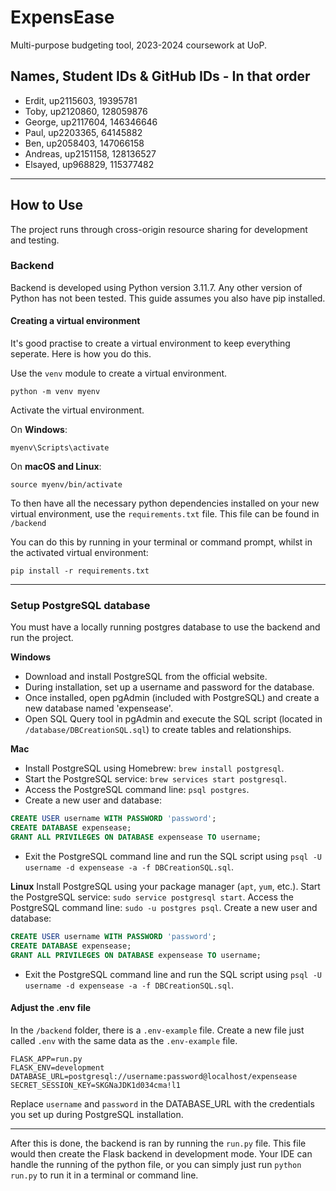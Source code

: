 # ExpensEase
Multi-purpose budgeting tool, 2023-2024 coursework at UoP.

## Names, Student IDs & GitHub IDs - In that order
- Erdit, up2115603, 19395781<br>
- Toby, up2120860, 128059876<br>
- George, up2117604, 146346646<br>
- Paul, up2203365, 64145882<br>
- Ben, up2058403, 147066158<br>
- Andreas, up2151158, 128136527<br>
- Elsayed, up968829, 115377482<br>
---
## How to Use
The project runs through cross-origin resource sharing for development and testing.

### Backend
Backend is developed using Python version 3.11.7. Any other version of Python has not been tested. This guide assumes you also have pip installed.

#### Creating a virtual environment
It's good practise to create a virtual environment to keep everything seperate. Here is how you do this.

Use the `venv` module to create a virtual environment.
```
python -m venv myenv
```

Activate the virtual environment.

On **Windows**:
```
myenv\Scripts\activate
```
On **macOS and Linux**:
```
source myenv/bin/activate
```

To then have all the necessary python dependencies installed on your new virtual environment, use the `requirements.txt` file. This file can be found in `/backend`

You can do this by running in your terminal or command prompt, whilst in the activated virtual environment:
```
pip install -r requirements.txt
```

---

### Setup PostgreSQL database
You must have a locally running postgres database to use the backend and run the project.

**Windows**
* Download and install PostgreSQL from the official website.
* During installation, set up a username and password for the database.
* Once installed, open pgAdmin (included with PostgreSQL) and create a new database named 'expensease'.
* Open SQL Query tool in pgAdmin and execute the SQL script (located in `/database/DBCreationSQL.sql`) to create tables and relationships.

**Mac**
* Install PostgreSQL using Homebrew: `brew install postgresql`.
* Start the PostgreSQL service: `brew services start postgresql`.
* Access the PostgreSQL command line: `psql postgres`.
* Create a new user and database:
```sql
CREATE USER username WITH PASSWORD 'password';
CREATE DATABASE expensease;
GRANT ALL PRIVILEGES ON DATABASE expensease TO username;
```
* Exit the PostgreSQL command line and run the SQL script using `psql -U username -d expensease -a -f DBCreationSQL.sql`.

**Linux**
Install PostgreSQL using your package manager (`apt`, `yum`, etc.).
Start the PostgreSQL service: `sudo service postgresql start`.
Access the PostgreSQL command line: `sudo -u postgres psql`.
Create a new user and database:
```sql
CREATE USER username WITH PASSWORD 'password';
CREATE DATABASE expensease;
GRANT ALL PRIVILEGES ON DATABASE expensease TO username;
```
* Exit the PostgreSQL command line and run the SQL script using `psql -U username -d expensease -a -f DBCreationSQL.sql`.

#### Adjust the .env file
In the `/backend` folder, there is a `.env-example` file. Create a new file just called `.env` with the same data as the `.env-example` file.
```
FLASK_APP=run.py
FLASK_ENV=development
DATABASE_URL=postgresql://username:password@localhost/expensease
SECRET_SESSION_KEY=SKGNaJDK1d034cma!l1
```

Replace `username` and `password` in the DATABASE_URL with the credentials you set up during PostgreSQL installation.

---

After this is done, the backend is ran by running the `run.py` file. This file would then create the Flask backend in development mode. Your IDE can handle the running of the python file, or you can simply just run `python run.py` to run it in a terminal or command line.